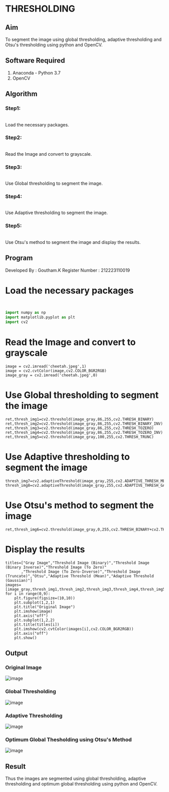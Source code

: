 # THRESHOLDING
## Aim
To segment the image using global thresholding, adaptive thresholding and Otsu's thresholding using python and OpenCV.

## Software Required
1. Anaconda - Python 3.7
2. OpenCV

## Algorithm

### Step1:
<br>
Load the necessary packages.

### Step2:
<br>
Read the Image and convert to grayscale.

### Step3:
<br>
Use Global thresholding to segment the image.

### Step4:
<br>
Use Adaptive thresholding to segment the image.

### Step5:
<br>
Use Otsu's method to segment the image and display the results.


## Program
Developed By : Goutham.K
Register Number : 212223110019

# Load the necessary packages
```python


import numpy as np
import matplotlib.pyplot as plt
import cv2
```


# Read the Image and convert to grayscale
```
image = cv2.imread('cheetah.jpeg',1)
image = cv2.cvtColor(image,cv2.COLOR_BGR2RGB)
image_gray = cv2.imread('cheetah.jpeg',0)
```


# Use Global thresholding to segment the image
```
ret,thresh_img1=cv2.threshold(image_gray,86,255,cv2.THRESH_BINARY)
ret,thresh_img2=cv2.threshold(image_gray,86,255,cv2.THRESH_BINARY_INV)
ret,thresh_img3=cv2.threshold(image_gray,86,255,cv2.THRESH_TOZERO)
ret,thresh_img4=cv2.threshold(image_gray,86,255,cv2.THRESH_TOZERO_INV)
ret,thresh_img5=cv2.threshold(image_gray,100,255,cv2.THRESH_TRUNC)
```



# Use Adaptive thresholding to segment the image
```
thresh_img7=cv2.adaptiveThreshold(image_gray,255,cv2.ADAPTIVE_THRESH_MEAN_C,cv2.THRESH_BINARY,11,2)
thresh_img8=cv2.adaptiveThreshold(image_gray,255,cv2.ADAPTIVE_THRESH_GAUSSIAN_C,cv2.THRESH_BINARY,11,2)

```

# Use Otsu's method to segment the image 
```
ret,thresh_img6=cv2.threshold(image_gray,0,255,cv2.THRESH_BINARY+cv2.THRESH_OTSU)
```


# Display the results
```
titles=["Gray Image","Threshold Image (Binary)","Threshold Image (Binary Inverse)","Threshold Image (To Zero)"
       ,"Threshold Image (To Zero-Inverse)","Threshold Image (Truncate)","Otsu","Adaptive Threshold (Mean)","Adaptive Threshold (Gaussian)"]
images=[image_gray,thresh_img1,thresh_img2,thresh_img3,thresh_img4,thresh_img5,thresh_img6,thresh_img7,thresh_img8]
for i in range(0,9):
    plt.figure(figsize=(10,10))
    plt.subplot(1,2,1)
    plt.title("Original Image")
    plt.imshow(image)
    plt.axis("off")
    plt.subplot(1,2,2)
    plt.title(titles[i])
    plt.imshow(cv2.cvtColor(images[i],cv2.COLOR_BGR2RGB))
    plt.axis("off")
    plt.show()
```





## Output

### Original Image

![image](https://github.com/Goutham2306/Thresholdingg/assets/138971154/654add83-5070-40fd-8b1b-fca0a3082fe6)
<br>
### Global Thresholding


![image](https://github.com/Goutham2306/Thresholdingg/assets/138971154/eed1b530-7c0a-4740-baac-f2317c58e0f0)
<br>
### Adaptive Thresholding

![image](https://github.com/Goutham2306/Thresholdingg/assets/138971154/9b45f47d-ad58-4a42-99b1-7162ff72a668)
<br>
### Optimum Global Thesholding using Otsu's Method

![image](https://github.com/Goutham2306/Thresholdingg/assets/138971154/233cd2cb-263b-470f-a9cb-5e76a255ead0)
<br>

## Result
Thus the images are segmented using global thresholding, adaptive thresholding and optimum global thresholding using python and OpenCV.
